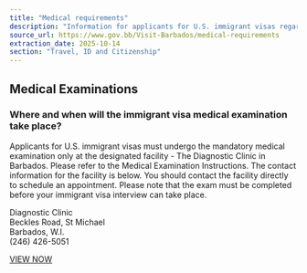 ```yaml
---
title: "Medical requirements"
description: "Information for applicants for U.S. immigrant visas regarding mandatory medical examinations in Barbados at The Diagnostic Clinic, including location, contact, and scheduling details."
source_url: https://www.gov.bb/Visit-Barbados/medical-requirements
extraction_date: 2025-10-14
section: "Travel, ID and Citizenship"
---
```


## Medical Examinations

### Where and when will the immigrant visa medical examination take place?

Applicants for U.S. immigrant visas must undergo the mandatory medical examination only at the designated facility - The Diagnostic Clinic in Barbados. Please refer to the Medical Examination Instructions. The contact information for the facility is below. You should contact the facility directly to schedule an appointment. Please note that the exam must be completed before your immigrant visa interview can take place.

Diagnostic Clinic  
Beckles Road, St Michael  
Barbados, W.I.  
(246) 426-5051

[VIEW NOW](https://bb.usembassy.gov/u-s-citizen-services/local-resources-of-u-s-citizens/doctors/?_ga=2.259745866.1945393172.1598568283-1733798738.1598568283)
```